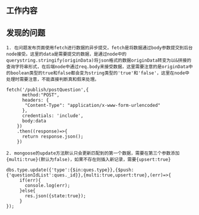 ## 工作内容


## 发现的问题

	1. 在问题发布页面使用fetch进行数据的异步提交，fetch是将数据通过body参数提交到后台node接受。这里的data是需要提交的数据，是通过node中的querystring.stringify(originData)将json格式的数据originData转变为以&拼接的查询字符串形式，在后端node中通过req.body来接受数据，这里需要注意的是originData中的boolean类型的true和false都会变为string类型的'true'和'false'，这里在node中处理时需要注意，不能直接判断真和假来处理。
```
fetch('/publish/postQuestion',{
      method:"POST",
      headers: {
       "Content-Type": "application/x-www-form-urlencoded"
      },
      credentials: 'include',
      body:data
    })
    .then((response)=>{
      return response.json();
    })
```

	2. mongoose的update方法默认只会更新匹配到的第一个数据，需要在第三个参数添加{multi:true}(默认为false)，如果不存在则插入新记录，需要{upsert:true}
```
dbs.type.update({'type':{$in:ques.type}},{$push:{'questionIdList':ques._id}},{multi:true,upsert:true},(err)=>{
     if(err){
       console.log(err);
     }else{
       res.json({state:true});
     }
});
```
